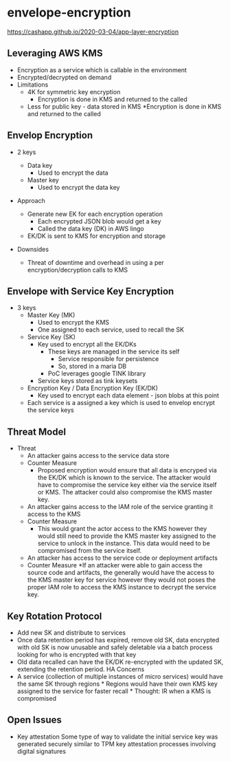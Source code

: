 # envelope-encryption

https://cashapp.github.io/2020-03-04/app-layer-encryption

## Leveraging AWS KMS
* Encryption as a service which is callable in the environment
* Encrypted/decrypted on demand
* Limitations
	* 4K for symmetric key encryption
		* Encryption is done in KMS and returned to the called
	* Less for public key - data stored in KMS
		*Encryption is done in KMS and returned to the called
## Envelop Encryption
* 2 keys
	* Data key
		* Used to encrypt the data
	* Master key
		* Used to encrypt the data key
* Approach
	* Generate new EK for each encryption operation
		* Each encrypted JSON blob would get a key
		* Called the data key (DK) in AWS lingo
	* EK/DK is sent to KMS for encryption and storage
		
* Downsides
	* Threat of downtime and overhead in using a per encryption/decryption calls to KMS

## Envelope with Service Key Encryption
* 3 keys
	* Master Key (MK)
		* Used to encrypt the KMS
		* One assigned to each service, used to recall the SK
	* Service Key (SK)
		* Key used to encrypt all the EK/DKs
			* These keys are managed in the service its self
				* Service responsible for persistence
				* So, stored in a maria DB
			* PoC leverages google TINK library
		* Service keys stored as tink keysets
	* Encryption Key / Data Encryption Key (EK/DK)
		* Key used to encrypt each data element - json blobs at this point
	* Each service is a assigned a key which is used to envelop encrypt the service keys

## Threat Model
* Threat
	* An attacker gains access to the service data store
	* Counter Measure
		* Proposed encryption would ensure that all data is encryped via the EK/DK which is known to the service. The attacker would have to compromise the service key either via the service itself or KMS. The attacker could also compromise the KMS master key.
	* An attacker gains access to the IAM role of the service granting it access to the KMS
	* Counter Measure
		* This would grant the actor access to the KMS however they would still need to provide the KMS master key assigned to the service to unlock in the instance. This data would need to be compromised from the service itself.
	* An attacker has access to the service code or deployment artifacts
	* Counter Measure
		*If an attacker were able to gain access the source code and artifacts, the generally would have the access to the KMS master key for service however they would not poses the proper IAM role to access the KMS instance to decrypt the service key.
## Key Rotation Protocol
* Add new SK and distribute to services
* Once data retention period has expired, remove old SK, data encrypted with old SK is now unusable and safely deletable via a batch process looking for who is encrypted with that key
* Old data recalled can have the EK/DK re-encrypted with the updated SK, extending the retention period.
HA Concerns
* A service (collection of multiple instances of micro services) would have the same SK through regions
		* Regions would have their own KMS key assigned to the service for faster recall
			* Thought: IR when a KMS is compromised

## Open Issues
* Key attestation 
Some type of way to validate the initial service key was generated securely similar to TPM key attestation processes involving digital signatures
